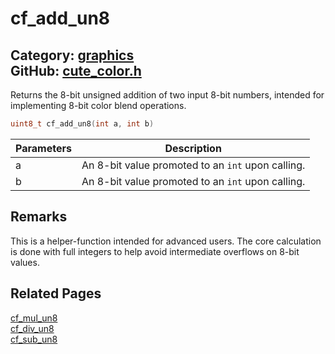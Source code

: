 [//]: # (This file is automatically generated by Cute Framework's docs parser.)
[//]: # (Do not edit this file by hand!)
[//]: # (See: https://github.com/RandyGaul/cute_framework/blob/master/samples/docs_parser.cpp)
[](../header.md ':include')

# cf_add_un8

Category: [graphics](/api_reference?id=graphics)  
GitHub: [cute_color.h](https://github.com/RandyGaul/cute_framework/blob/master/include/cute_color.h)  
---

Returns the 8-bit unsigned addition of two input 8-bit numbers, intended for implementing 8-bit color blend operations.

```cpp
uint8_t cf_add_un8(int a, int b)
```

Parameters | Description
--- | ---
a | An 8-bit value promoted to an `int` upon calling.
b | An 8-bit value promoted to an `int` upon calling.

## Remarks

This is a helper-function intended for advanced users.
The core calculation is done with full integers to help avoid intermediate overflows on 8-bit values.

## Related Pages

[cf_mul_un8](/graphics/cf_mul_un8.md)  
[cf_div_un8](/graphics/cf_div_un8.md)  
[cf_sub_un8](/graphics/cf_sub_un8.md)  
